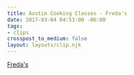 ```yaml
---
title: Austin Cooking Classes - Freda's
date: 2017-03-04 04:53:00 -06:00
tags:
- clips
crosspost_to_medium: false
layout: layouts/clip.njk
---
```


[Freda's](http://ift.tt/2mQWGbe)